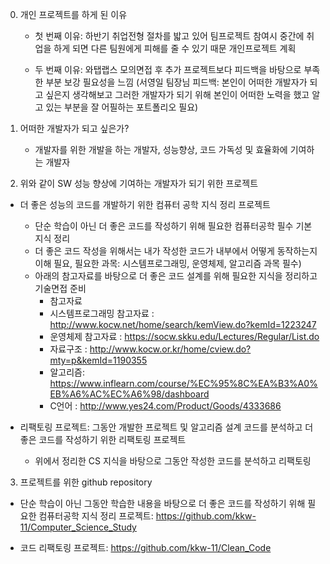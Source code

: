 0. 개인 프로젝트를 하게 된 이유

   * 첫 번째 이유: 하반기 취업전형 절차를 밟고 있어 팀프로젝트 참여시 중간에 취업을 하게 되면 다른 팀원에게 피해를 줄 수 있기 때문 개인프로젝트 계획

   * 두 번째 이유: 와탭랩스 모의면접 후 추가 프로젝트보다 피드백을 바탕으로 부족한 부분 보강 필요성을 느낌 (서영일 팀장님 피드백: 본인이 어떠한 개발자가 되고 싶은지 생각해보고 그러한 개발자가 되기 위해 본인이 어떠한 노력을 했고 알고 있는 부분을 잘 어필하는 포트폴리오 필요)

1. 어떠한 개발자가 되고 싶은가?

   * 개발자를 위한 개발을 하는 개발자, 성능향상, 코드 가독성 및 효율화에 기여하는 개발자


2. 위와 같이 SW 성능 향상에 기여하는 개발자가 되기 위한 프로젝트
- 더 좋은 성능의 코드를 개발하기 위한 컴퓨터 공학 지식 정리 프로젝트
  - 단순 학습이 아닌 더 좋은 코드를 작성하기 위해 필요한 컴퓨터공학 필수 기본 지식 정리
  - 더 좋은 코드 작성을 위해서는 내가 작성한 코드가 내부에서 어떻게 동작하는지 이해 필요, 필요한 과목: 시스템프로그래밍, 운영체제, 알고리즘 과목 필수)
  - 아래의 참고자료를 바탕으로 더 좋은 코드 설계를 위해 필요한 지식을 정리하고 기술면접 준비
    - 참고자료  
     - 시스템프로그래밍 참고자료 : http://www.kocw.net/home/search/kemView.do?kemId=1223247
     - 운영체제 참고자료 : https://socw.skku.edu/Lectures/Regular/List.do
     - 자료구조 : http://www.kocw.or.kr/home/cview.do?mty=p&kemId=1190355
     - 알고리즘: https://www.inflearn.com/course/%EC%95%8C%EA%B3%A0%EB%A6%AC%EC%A6%98/dashboard
     - C언어 : http://www.yes24.com/Product/Goods/4333686 

- 리팩토링 프로젝트: 그동안 개발한 프로젝트 및 알고리즘 설계 코드를 분석하고 더 좋은 코드를 작성하기 위한 리팩토링 프로젝트   
  * 위에서 정리한 CS 지식을 바탕으로 그동안 작성한 코드를 분석하고 리팩토링


3. 프로젝트를 위한 github repository

* 단순 학습이 아닌 그동안 학습한 내용을 바탕으로 더 좋은 코드를 작성하기 위해 필요한 컴퓨터공학 지식 정리 프로젝트: https://github.com/kkw-11/Computer_Science_Study

* 코드 리팩토링 프로젝트: https://github.com/kkw-11/Clean_Code

